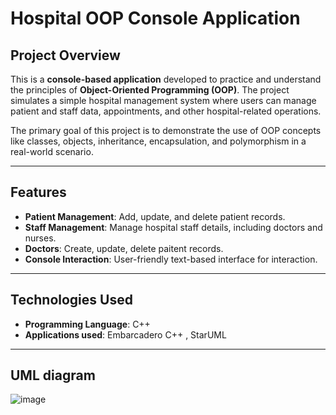 # Hospital OOP Console Application

## Project Overview
This is a **console-based application** developed to practice and understand the principles of **Object-Oriented Programming (OOP)**. The project simulates a simple hospital management system where users can manage patient and staff data, appointments, and other hospital-related operations. 

The primary goal of this project is to demonstrate the use of OOP concepts like classes, objects, inheritance, encapsulation, and polymorphism in a real-world scenario.

---

## Features
- **Patient Management**: Add, update, and delete patient records.
- **Staff Management**: Manage hospital staff details, including doctors and nurses.
- **Doctors**: Create, update, delete paitent records.
- **Console Interaction**: User-friendly text-based interface for interaction.

---

## Technologies Used
- **Programming Language**: C++
- **Applications used**: Embarcadero C++ , StarUML

---
 ## UML diagram
 ![image](https://github.com/user-attachments/assets/189b5d85-d3e9-4a20-a16a-d001cb6c8147)
